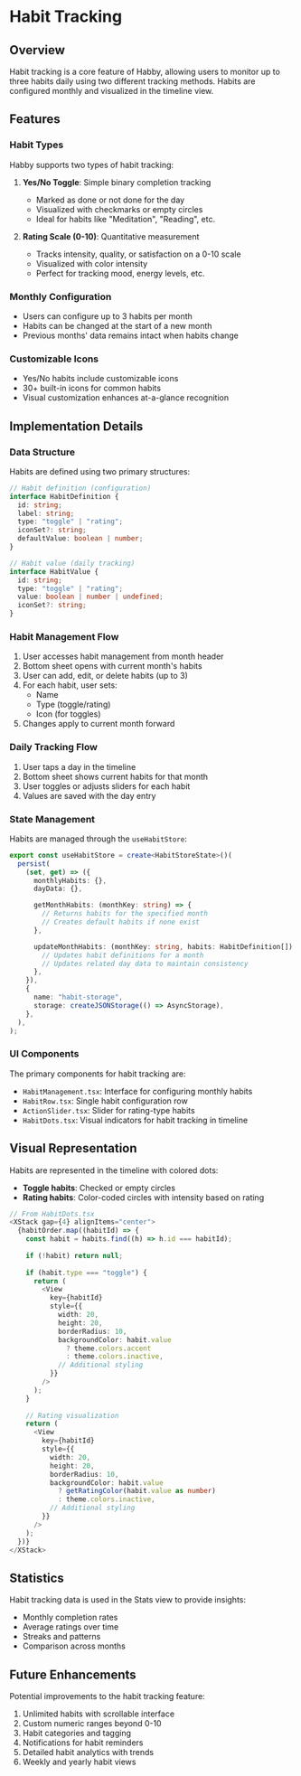 # Habit Tracking

## Overview

Habit tracking is a core feature of Habby, allowing users to monitor up to three habits daily using two different tracking methods. Habits are configured monthly and visualized in the timeline view.

## Features

### Habit Types

Habby supports two types of habit tracking:

1. **Yes/No Toggle**: Simple binary completion tracking
   - Marked as done or not done for the day
   - Visualized with checkmarks or empty circles
   - Ideal for habits like "Meditation", "Reading", etc.

2. **Rating Scale (0-10)**: Quantitative measurement
   - Tracks intensity, quality, or satisfaction on a 0-10 scale
   - Visualized with color intensity
   - Perfect for tracking mood, energy levels, etc.

### Monthly Configuration

- Users can configure up to 3 habits per month
- Habits can be changed at the start of a new month
- Previous months' data remains intact when habits change

### Customizable Icons

- Yes/No habits include customizable icons
- 30+ built-in icons for common habits
- Visual customization enhances at-a-glance recognition

## Implementation Details

### Data Structure

Habits are defined using two primary structures:

```typescript
// Habit definition (configuration)
interface HabitDefinition {
  id: string;
  label: string;
  type: "toggle" | "rating";
  iconSet?: string;
  defaultValue: boolean | number;
}

// Habit value (daily tracking)
interface HabitValue {
  id: string;
  type: "toggle" | "rating";
  value: boolean | number | undefined;
  iconSet?: string;
}
```

### Habit Management Flow

1. User accesses habit management from month header
2. Bottom sheet opens with current month's habits
3. User can add, edit, or delete habits (up to 3)
4. For each habit, user sets:
   - Name
   - Type (toggle/rating)
   - Icon (for toggles)
5. Changes apply to current month forward

### Daily Tracking Flow

1. User taps a day in the timeline
2. Bottom sheet shows current habits for that month
3. User toggles or adjusts sliders for each habit
4. Values are saved with the day entry

### State Management

Habits are managed through the `useHabitStore`:

```typescript
export const useHabitStore = create<HabitStoreState>()(
  persist(
    (set, get) => ({
      monthlyHabits: {},
      dayData: {},

      getMonthHabits: (monthKey: string) => {
        // Returns habits for the specified month
        // Creates default habits if none exist
      },

      updateMonthHabits: (monthKey: string, habits: HabitDefinition[]) => {
        // Updates habit definitions for a month
        // Updates related day data to maintain consistency
      },
    }),
    {
      name: "habit-storage",
      storage: createJSONStorage(() => AsyncStorage),
    },
  ),
);
```

### UI Components

The primary components for habit tracking are:

- `HabitManagement.tsx`: Interface for configuring monthly habits
- `HabitRow.tsx`: Single habit configuration row
- `ActionSlider.tsx`: Slider for rating-type habits
- `HabitDots.tsx`: Visual indicators for habit tracking in timeline

## Visual Representation

Habits are represented in the timeline with colored dots:

- **Toggle habits**: Checked or empty circles
- **Rating habits**: Color-coded circles with intensity based on rating

```typescript
// From HabitDots.tsx
<XStack gap={4} alignItems="center">
  {habitOrder.map((habitId) => {
    const habit = habits.find((h) => h.id === habitId);
    
    if (!habit) return null;
    
    if (habit.type === "toggle") {
      return (
        <View
          key={habitId}
          style={{
            width: 20,
            height: 20,
            borderRadius: 10,
            backgroundColor: habit.value
              ? theme.colors.accent
              : theme.colors.inactive,
            // Additional styling
          }}
        />
      );
    }
    
    // Rating visualization
    return (
      <View
        key={habitId}
        style={{
          width: 20,
          height: 20,
          borderRadius: 10,
          backgroundColor: habit.value
            ? getRatingColor(habit.value as number)
            : theme.colors.inactive,
          // Additional styling
        }}
      />
    );
  })}
</XStack>
```

## Statistics

Habit tracking data is used in the Stats view to provide insights:

- Monthly completion rates
- Average ratings over time
- Streaks and patterns
- Comparison across months

## Future Enhancements

Potential improvements to the habit tracking feature:

1. Unlimited habits with scrollable interface
2. Custom numeric ranges beyond 0-10
3. Habit categories and tagging
4. Notifications for habit reminders
5. Detailed habit analytics with trends
6. Weekly and yearly habit views
